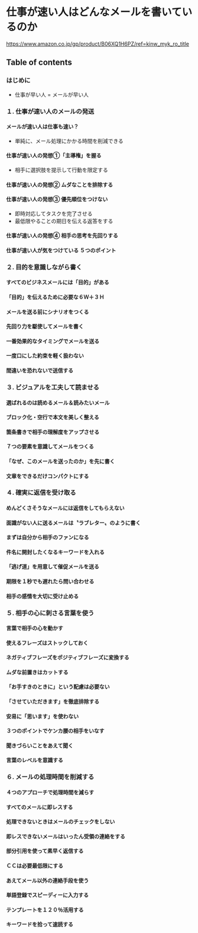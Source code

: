 # 仕事が速い人はどんなメールを書いているのか

<https://www.amazon.co.jp/gp/product/B06XQ1H6PZ/ref=kinw_myk_ro_title>

## Table of contents
### はじめに
- 仕事が早い人 = メールが早い人

### １. 仕事が速い人のメールの発送
#### メールが速い人は仕事も速い？
- 単純に、メール処理にかかる時間を削減できる

#### 仕事が速い人の発想①「主導権」を握る
- 相手に選択肢を提示して行動を限定する

#### 仕事が速い人の発想② ムダなことを排除する
#### 仕事が速い人の発想③ 優先順位をつけない
- 即時対応してタスクを完了させる
- 最低限やることの期日を伝える返答をする

#### 仕事が速い人の発想④ 相手の思考を先回りする
#### 仕事が速い人が気をつけている ５つのポイント
### ２. 目的を意識しながら書く
#### すべてのビジネスメールには「目的」がある
#### 「目的」を伝えるために必要な６Ｗ＋３Ｈ
#### メールを送る前にシナリオをつくる
#### 先回り力を駆使してメールを書く
####  一番効果的なタイミングでメールを送る
#### 一度口にした約束を軽く扱わない
#### 間違いを恐れないで送信する
### ３. ビジュアルを工夫して読ませる
#### 選ばれるのは読めるメール＆読みたいメール
#### ブロック化・空行で本文を美しく整える
#### 箇条書きで相手の理解度をアップさせる
#### ７つの要素を意識してメールをつくる
#### 「なぜ、このメールを送ったのか」を先に書く
#### 文章をできるだけコンパクトにする
### ４. 確実に返信を受け取る
#### めんどくさそうなメールには返信をしてもらえない
#### 面識がない人に送るメールは〝ラブレター〟のように書く
#### まずは自分から相手のファンになる
#### 件名に開封したくなるキーワードを入れる
#### 「逃げ道」を用意して催促メールを送る
#### 期限を１秒でも遅れたら問い合わせる
#### 相手の感情を大切に受け止める
### ５. 相手の心に刺さる言葉を使う
#### 言葉で相手の心を動かす
#### 使えるフレーズはストックしておく
#### ネガティブフレーズをポジティブフレーズに変換する
#### ムダな前置きはカットする
#### 「お手すきのときに」という配慮は必要ない
#### 「させていただきます」を徹底排除する
#### 安易に「思います」を使わない
#### ３つのポイントでケンカ腰の相手をいなす
#### 聞きづらいことをあえて聞く
#### 言葉のレベルを意識する
### ６. メールの処理時間を削減する
#### ４つのアプローチで処理時間を減らす
#### すべてのメールに即レスする
#### 処理できないときはメールのチェックをしない
#### 即レスできないメールはいったん受領の連絡をする
#### 部分引用を使って素早く返信する
#### ＣＣは必要最低限にする
#### あえてメール以外の連絡手段を使う
#### 単語登録でスピーディーに入力する
#### テンプレートを１２０％活用する
#### キーワードを拾って速読する
